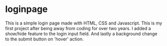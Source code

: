 # loginpage
This is a simple login page made with HTML, CSS and Javascript.
This is my first project after being away from coding for over two years.
I added a show/hide feature to the login input field.
And lastly a background change to the submit button on 'hover' action.
